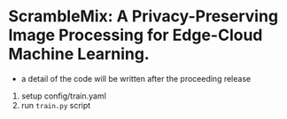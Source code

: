 # ScrambleMix: A Privacy-Preserving Image Processing for Edge-Cloud Machine Learning.

- a detail of the code will be written after the proceeding release


1. setup config/train.yaml
2. run `train.py` script
